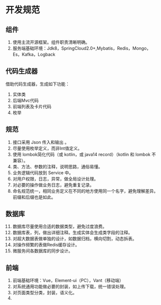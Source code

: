 # 开发规范

## 组件
1. 使用主流开源框架。组件职责清晰明确。
2. 服务端基础环境：Jdk8，SpringCloud2.0+,Mybatis，Redis，Mongo，Es，Kafka，Logback


## 代码生成器
借助代码生成器，生成如下功能：
1. 实体类
2. 后端Mvc代码
3. 前端列表及卡片代码
4. 枚举

## 规范

1. 接口采用 Json 传入和输出 。
5. 尽量使用枚举定义，而非Int值定义。
5. 使用 lombok简化代码（或 kotlin，或 java14 record）（kotlin 和 lombok 不兼容）。
6. 类、方法、参数的注释，说明思路，通俗易懂。
7. 业务逻辑代码放到 Service 中。
8. 对用户权限，日志，异常，做全局设计处理。
9. 对必要的操作做业务日志，避免重复记录。
10. 命名规范统一，相同业务定义在不同的地方使用同一个名字，避免理解差异。前缀和后缀也是如此。



## 数据库
11. 数据库尽量使用合适的数据类型，避免过度浪费。
12. 数据库表，列，做出详细注释。生成实体会生成类字段的注释。
13. 对超大数据表做单独的设计，如数据归档，横向切割，动态拆表。
14. 对操作频繁的表做Redis缓存设计。
15. 微服务间各数据库的同步设计。

## 前端
1. 前端基础环境：Vue，Element-ui（PC），Vant（移动端）
2. 对系统通用功能做必要的封装，如上传下载，统一错误处理。
3. 对页面类型分类，封装，语义化。
4. 